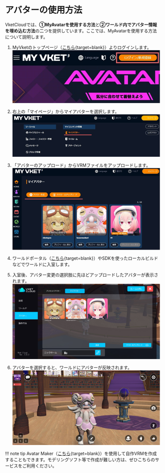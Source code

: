 
# アバターの使用方法
VketCloudでは、**①MyAvatarを使用する方法**と**②ワールド内でアバター情報を埋め込む方法**の二つを提供しています。ここでは、MyAvatarを使用する方法について説明します。　

1. MyVketのトップページ（[こちら](https://vket.com/){target=blank}）よりログインします。
![registerVket](img/MyVketLogin_ja.jpg)

2. 右上の「マイページ」からマイアバターを選択します。
![avatarupload](img/MyVketAvatar_ja.jpg) 

3. 「アバターのアップロード」からVRMファイルをアップロードします。
![avatarupload2](img/MyVketMyAvatars_ja.jpg)  

4. ワールドポータル（[こちら](https://lab.vketcloud.com/make/){target=blank}）やSDKを使ったローカルビルドなどでワールドに入室します。

5. 入室後、アバター変更の選択肢に先ほどアップロードしたアバターが表示されます。
![avatarupload3](img/MyVketWorldUI_ja.jpg)  
    
6. アバターを選択すると、ワールドにアバターが反映されます。
![avatarupload4](img/MyVketWorld.jpg)


!!! note tip
    Avatar Maker（[こちら](https://avatarmaker.vket.com/edit/){target=blank}）を使用して自作VRMを作成することもできます。モデリングソフト等で作成が難しい方は、ぜひこちらのサービスをご利用ください。